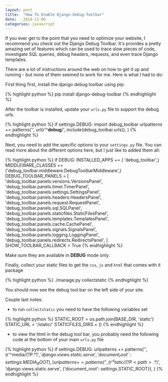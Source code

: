 ```yaml
---
layout: post
title:  "How To Enable Django-Debug-Toolbar"
date:   2014-11-06
categories: javascript
---
```


If you ever get to the point that you need to optimize your website, I recommend you check out the Django Debug Toolbar. It's provides a pretty amazing set of features which can be used to trace slow pieces of code, investigate SQL queries, debug headers, requests, and even trace Django templates.

There are a lot of instructions around the web on how to get it up and running - but none of them seemed to work for me. Here is what I had to do:

First thing first, install the django debug toolbar using pip:

{% highlight python %}
pip install django-debug-toolbar
{% endhighlight %}

After the toolbar is installed, update your `urls.py` file to support the debug urls. 

{% highlight python %}
if settings.DEBUG:
	import debug_toolbar
	urlpatterns += patterns('',
		url(r'^__debug__/', include(debug_toolbar.urls)),
	)
{% endhighlight %}

Next, you need to add the specific options to your `settings.py` file. You can read more about the different options here, but I just like to added them all:

{% highlight python %}
if DEBUG:
	INSTALLED_APPS += ( 'debug_toolbar',)
	MIDDLEWARE_CLASSES += ('debug_toolbar.middleware.DebugToolbarMiddleware',)
	DEBUG_TOOLBAR_PANELS = [
	    'debug_toolbar.panels.versions.VersionsPanel',
	    'debug_toolbar.panels.timer.TimerPanel',
	    'debug_toolbar.panels.settings.SettingsPanel',
	    'debug_toolbar.panels.headers.HeadersPanel',
	    'debug_toolbar.panels.request.RequestPanel',
	    'debug_toolbar.panels.sql.SQLPanel',
	    'debug_toolbar.panels.staticfiles.StaticFilesPanel',
	    'debug_toolbar.panels.templates.TemplatesPanel',
	    'debug_toolbar.panels.cache.CachePanel',
	    'debug_toolbar.panels.signals.SignalsPanel',
	    'debug_toolbar.panels.logging.LoggingPanel',
	    'debug_toolbar.panels.redirects.RedirectsPanel',
	]
	SHOW_TOOLBAR_CALLBACK = True
{% endhighlight %}

Make sure they are available in **DEBUG** mode only.

Finally, collect your static files to get the `css`, `js` and `html` that comes with it package

{% highlight python %}
./manage.py collectstatic
{% endhighlight %}

You should now see the debug tool bar on the left side of your site.

Couple last notes:

* to run `collectstatic` you need to have the following variables set 

{% highlight python %}
STATIC_ROOT = os.path.join(BASE_DIR, 'static')
STATIC_URL = '/static/'
STATICFILES_DIRS = ()
{% endhighlight %}

* to view the html in the debug tool bar, you probably need the following code at the bottom of your main `urls.py` file

{% highlight python %}
if settings.DEBUG:
	urlpatterns += patterns('',
		(r'^media/(?P<path>.*)$', 'django.views.static.serve',
			{'document_root': settings.MEDIA_ROOT}),
	)
	urlpatterns += patterns('',
		(r'^static/(?P<path>.*)$', 'django.views.static.serve',
			{'document_root': settings.STATIC_ROOT}),
	)
{% endhighlight %}